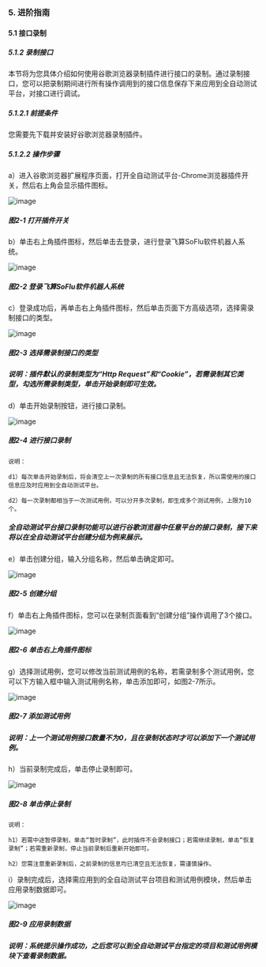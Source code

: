 ### 5. 进阶指南

#### 5.1 接口录制

##### 5.1.2 录制接口

本节将为您具体介绍如何使用谷歌浏览器录制插件进行接口的录制。通过录制接口，您可以把录制期间进行所有操作调用到的接口信息保存下来应用到全自动测试平台，对接口进行调试。

##### 5.1.2.1 前提条件

您需要先下载并安装好谷歌浏览器录制插件。

##### 5.1.2.2 操作步骤

a）进入谷歌浏览器扩展程序页面，打开全自动测试平台-Chrome浏览器插件开关，然后右上角会显示插件图标。

![image](https://user-images.githubusercontent.com/79617492/194694722-288b82d0-4485-4db7-85e9-46a8d378df78.png)

##### 图2-1 打开插件开关

b）单击右上角插件图标，然后单击去登录，进行登录飞算SoFlu软件机器人系统。

![image](https://user-images.githubusercontent.com/79617492/194694725-9130e576-5a10-4c07-ac96-6de86ad71d50.png)

##### 图2-2 登录飞算SoFlu软件机器人系统

c）登录成功后，再单击右上角插件图标，然后单击页面下方高级选项，选择需录制接口的类型。

![image](https://user-images.githubusercontent.com/79617492/194694730-04446523-d70d-4e25-8765-cc14f17339fe.png)

##### 图2-3 选择需录制接口的类型

##### 说明：插件默认的录制类型为“Http Request”和“Cookie”，若需录制其它类型，勾选所需录制类型，单击开始录制即可生效。

d）单击开始录制按钮，进行接口录制。

![image](https://user-images.githubusercontent.com/79617492/194694735-4c3e43d4-18b7-4073-9751-eb3be4a21be8.png)

##### 图2-4 进行接口录制

```
说明：

d1）每次单击开始录制后，将会清空上一次录制的所有接口信息且无法恢复，所以需使用的接口信息应及时应用到全自动测试平台。

d2）每一次录制都相当于一次测试用例，可以分开多次录制，即生成多个测试用例，上限为10个。
```

##### 全自动测试平台接口录制功能可以进行谷歌浏览器中任意平台的接口录制，接下来将以在全自动测试平台创建分组为例来展示。

e）单击创建分组，输入分组名称，然后单击确定即可。

![image](https://user-images.githubusercontent.com/79617492/194694739-d9edd8ac-7b6b-420f-aabd-86113d62c43d.png)

##### 图2-5 创建分组

f）单击右上角插件图标，您可以在录制页面看到“创建分组”操作调用了3个接口。

![image](https://user-images.githubusercontent.com/79617492/194694748-bbc56e3b-9a09-47fd-976d-8e2ad3bdcffc.png)

##### 图2-6 单击右上角插件图标

g）选择测试用例，您可以修改当前测试用例的名称，若需录制多个测试用例，您可以下方输入框中输入测试用例名称，单击添加即可，如图2-7所示。

![image](https://user-images.githubusercontent.com/79617492/194694753-720909c6-aac9-4ccb-93ab-e74f41ba8beb.png)

##### 图2-7 添加测试用例

##### 说明：上一个测试用例接口数量不为0，且在录制状态时才可以添加下一个测试用例。

h）当前录制完成后，单击停止录制即可。

![image](https://user-images.githubusercontent.com/79617492/194694758-6523c26a-fbbc-4567-9805-4620c2068258.png)

##### 图2-8 单击停止录制

```
说明：

h1）若需中途暂停录制，单击“暂时录制”，此时插件不会录制接口；若需继续录制，单击“恢复录制”；若需重新录制，停止当前录制后重新开始即可。

h2）您需注意重新录制后，之前录制的信息均已清空且无法恢复，需谨慎操作。
```

i）录制完成后，选择需应用到的全自动测试平台项目和测试用例模块，然后单击应用录制数据即可。

![image](https://user-images.githubusercontent.com/79617492/194694763-1b2b0324-ef7d-4b27-8815-a4d082b33d2d.png)

##### 图2-9 应用录制数据

##### 说明：系统提示操作成功，之后您可以到全自动测试平台指定的项目和测试用例模块下查看录制数据。
